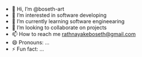 - 👋 Hi, I’m @boseth-art
- 👀 I’m interested in software developing
- 🌱 I’m currently learning software engineearing 
- 💞️ I’m looking to collaborate on projects
- 📫 How to reach me rathnayakeboseth@gmail.com
- 😄 Pronouns: ...
- ⚡ Fun fact: ... 

<!---
boseth-art/boseth-art is a ✨ special ✨ repository because its `README.md` (this file) appears on your GitHub profile.
You can click the Preview link to take a look at your changes.
--->
